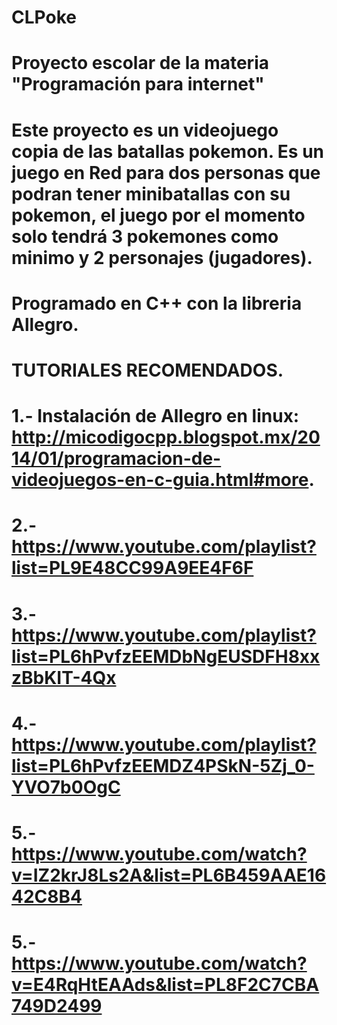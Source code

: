 # CLPoke
# Proyecto escolar de la materia "Programación para internet"
# Este proyecto es un videojuego copia de las batallas pokemon. Es un juego en Red para dos personas que podran tener minibatallas con su pokemon, el juego por el momento solo tendrá 3 pokemones como minimo y 2 personajes (jugadores).
# Programado en C++ con la libreria Allegro.

# TUTORIALES RECOMENDADOS.
# 1.- Instalación de Allegro en linux: http://micodigocpp.blogspot.mx/2014/01/programacion-de-videojuegos-en-c-guia.html#more.
# 2.- https://www.youtube.com/playlist?list=PL9E48CC99A9EE4F6F
# 3.- https://www.youtube.com/playlist?list=PL6hPvfzEEMDbNgEUSDFH8xxzBbKIT-4Qx
# 4.- https://www.youtube.com/playlist?list=PL6hPvfzEEMDZ4PSkN-5Zj_0-YVO7b0OgC
# 5.- https://www.youtube.com/watch?v=IZ2krJ8Ls2A&list=PL6B459AAE1642C8B4
# 5.- https://www.youtube.com/watch?v=E4RqHtEAAds&list=PL8F2C7CBA749D2499

